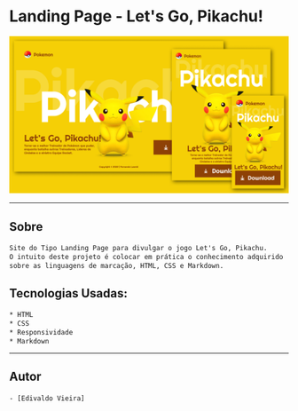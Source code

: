 # Landing Page  - Let's Go, Pikachu!

![](./img/screenshot%20(7).png)

---

## Sobre

    Site do Tipo Landing Page para divulgar o jogo Let's Go, Pikachu.
    O intuito deste projeto é colocar em prática o conhecimento adquirido sobre as linguagens de marcação, HTML, CSS e Markdown.

## Tecnologias Usadas:

    * HTML
    * CSS
    * Responsividade
    * Markdown
 ---

## Autor

    - [Edivaldo Vieira]